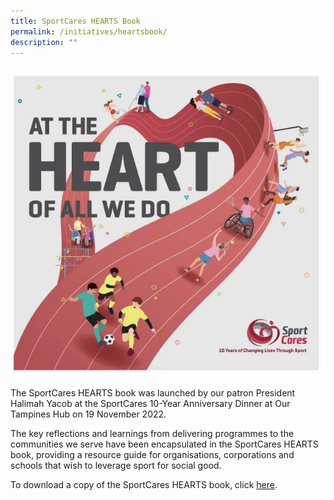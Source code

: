 ```yaml
---
title: SportCares HEARTS Book
permalink: /initiatives/heartsbook/
description: ""
---
```

![](/images/hearts%20book_website.JPG)

The SportCares HEARTS book was launched by our patron President Halimah Yacob at the SportCares 10-Year Anniversary Dinner at Our Tampines Hub on 19 November 2022.

The key reflections and learnings from delivering programmes to the communities we serve have been encapsulated in the SportCares HEARTS book, providing a resource guide for organisations, corporations and schools that wish to leverage sport for social good.

To download a copy of the SportCares HEARTS book, click [here](https://go.gov.sg/sportcares-hearts-book-2022).

